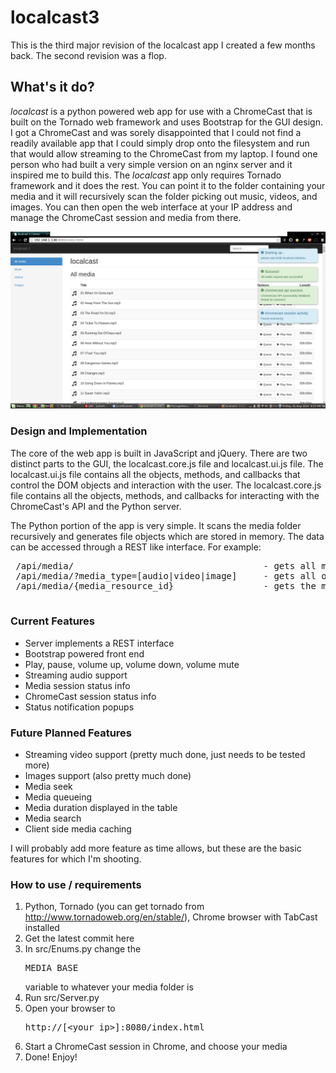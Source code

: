 localcast3
=======================================
This is the third major revision of the localcast app I created a few months back.
The second revision was a flop.

## What's it do?

_localcast_ is a python powered web app for use with a ChromeCast that is built on the Tornado web framework and uses 
Bootstrap for the GUI design. I got a ChromeCast and was sorely disappointed that I could not find a readily available
app that I could simply drop onto the filesystem and run that would allow streaming to the ChromeCast from my laptop.
 I found one person who had built a very simple version on an nginx server and it inspired me to build this. The 
 _localcast_ app only requires Tornado framework and it does the rest. You can point it to the folder containing your 
 media and it will recursively scan the folder picking out music, videos, and images. You can then open the web interface
 at your IP address and manage the ChromeCast session and media from there. 
 
 ![localcast3 Main Page](/screenshots/localcast3-main-screen.png?raw=true "localcast3 Main Page")
 
 
 ### Design and Implementation
 The core of the web app is built in JavaScript and jQuery. There are two distinct parts to the GUI, the localcast.core.js
 file and localcast.ui.js file. The localcast.ui.js file contains all the objects, methods, and callbacks that control the
 DOM objects and interaction with the user. The localcast.core.js file contains all the objects, methods, and callbacks
 for interacting with the ChromeCast's API and the Python server. 
 
 The Python portion of the app is very simple. It scans the media folder recursively and generates file objects which are
 stored in memory. The data can be accessed through a REST like interface. For example:
 
 <pre>
 /api/media/                                    - gets all media items
 /api/media/?media_type=[audio|video|image]     - gets all of the specified type
 /api/media/{media_resource_id}                 - gets the media element specified by {media_resource_id}
 </pre>
 
### Current Features
 * Server implements a REST interface
 * Bootstrap powered front end
 * Play, pause, volume up, volume down, volume mute
 * Streaming audio support
 * Media session status info
 * ChromeCast session status info
 * Status notification popups

### Future Planned Features
* Streaming video support (pretty much done, just needs to be tested more)
* Images support (also pretty much done)
* Media seek
* Media queueing
* Media duration displayed in the table
* Media search
* Client side media caching

I will probably add more feature as time allows, but these are the basic features for which I'm shooting.
 
 
### How to use / requirements
1. Python, Tornado (you can get tornado from http://www.tornadoweb.org/en/stable/), Chrome browser with TabCast installed
2. Get the latest commit here
3. In src/Enums.py change the <pre>MEDIA_BASE</pre> variable to whatever your media folder is
4. Run src/Server.py
5. Open your browser to <pre>http://[<your_ip>]:8080/index.html</pre>
6. Start a ChromeCast session in Chrome, and choose your media
7. Done! Enjoy!
